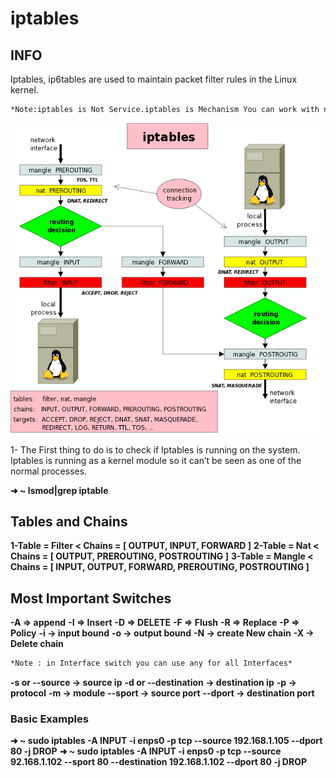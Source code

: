# iptables
## INFO

Iptables, ip6tables are used to maintain packet filter rules in the Linux kernel.
```diff
*Note:iptables is Not Service.iptables is Mechanism You can work with net Filter in Kernel*
```

![image](./iptables_info.png)


1- The First thing to do is to check if Iptables is running on the system. Iptables is running as a kernel module so it can’t be seen as one of the normal processes.

**➜  ~ lsmod|grep iptable**



## Tables and Chains

**1-Table = Filter < Chains = [ OUTPUT, INPUT, FORWARD ]**
**2-Table = Nat < Chains = [ OUTPUT, PREROUTING, POSTROUTING ]**
**3-Table = Mangle < Chains = [ INPUT, OUTPUT, FORWARD, PREROUTING, POSTROUTING ]**

## Most Important Switches

**-A => append**
**-I => Insert**
**-D => DELETE**
**-F => Flush**
**-R => Replace**
**-P => Policy**
**-i -> input bound**
**-o -> output bound**
**-N -> create New chain**
**-X -> Delete chain**
```diff
*Note : in Interface switch you can use any for all Interfaces*
```
**-s or --source -> source ip**
**-d or --destination -> destination ip**
**-p -> protocol**
**-m -> module**
**--sport -> source port**
**--dport -> destination port**

### Basic Examples

**➜  ~ sudo iptables -A INPUT -i enps0 -p tcp --source 192.168.1.105 --dport 80 -j DROP**
**➜  ~ sudo iptables -A INPUT -i enps0 -p tcp --source 92.168.1.102 --sport 80 --destination 192.168.1.102 --dport 80 -j DROP**
